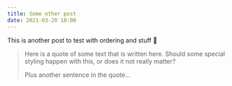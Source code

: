 ```yaml
---
title: Some other post
date: 2021-03-20 18:00
---
```


This is another post to test with ordering and stuff 💩

> Here is a quote of some text that is written here. Should some special styling happen with this, or does it not really matter?
>
> Plus another sentence in the quote...

